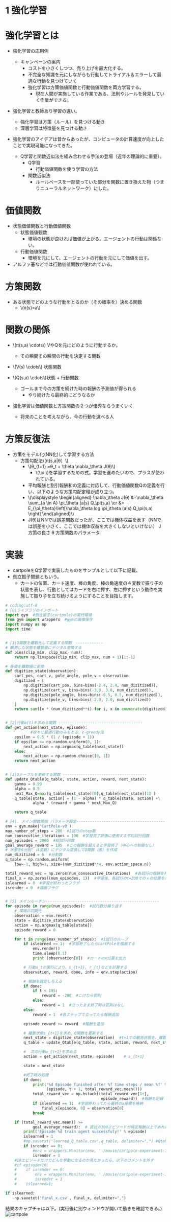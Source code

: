 <script type="text/x-mathjax-config">MathJax.Hub.Config({tex2jax:{inlineMath:[['\$','\$'],['\\(','\\)']],processEscapes:true},CommonHTML: {matchFontHeight:false}});</script>
<script type="text/javascript" async src="https://cdnjs.cloudflare.com/ajax/libs/mathjax/2.7.1/MathJax.js?config=TeX-MML-AM_CHTML"></script>

1 強化学習
==========

# 強化学習とは

- 強化学習の応用例
  - キャンペーンの案内
    - コストを小さくしつつ、売り上げを最大化する。
    - 不完全な知識を元にしながらも行動してトライアル＆エラーして最適な行動を見つけていく
    - 強化学習は方策価値関数と行動価値関数を両方学習する。
      - 現在人間が実施している作業である、法則やルールを発見していく作業ができる。

- 強化学習と教師あり学習の違い。
  - 強化学習は方策（ルール）を見つける動き
  - 深層学習は特徴量を見つける動き

- 強化学習のアイデアは昔からあったが、コンピュータの計算速度が向上したことで実現可能になってきた。
  - Q学習と関数近似法を組み合わせる手法の登場（近年の理論的に重要）。
    - Q学習
      - 行動価値関数を使う学習の方法
    - 関数近似法
      - ルールベースを一部使っていた部分を関数に置き換えた物（つまりニューラルネットワーク）にした。


# 価値関数

- 状態価値関数と行動価値関数
  - 状態価値観数
    - 環境の状態が良ければ価値が上がる。エージェントの行動は関係ない。
  - 行動価値関数
    - 環境を元にして、エージェントの行動を元にして価値を出す。
- アルファ碁などでは行動価値関数が使われている。

# 方策関数

- ある状態でどのような行動をとるのか（その確率を）決める関数
  - \\\(π(s)=a\\\)

# 関数の関係

- \\\(π(s,a) \cdots\\\) VやQを元にどのように行動するか。
  - その瞬間その瞬間の行動を決定する関数
- \\\(V(s) \cdots\\\) 状態関数
- \\\(Q(s,a) \cdots\\\)状態 + 行動関数
  - ゴールまで今の方策を続けた時の報酬の予測値が得られる
    - やり続けたら最終的にどうなるか

- 強化学習は価値関数と方策関数の２つが優秀ならうまくいく
  - 将来のことを考えながら、今の行動を選べる人

# 方策反復法

- 方策をモデル化(NN化)して学習する方法
  - 方策勾配法\\\(π(s,a\|θ）\\\)
    - \\\(θ_{t+1} =θ_t + \theta \nabla_\theta J(θ)\\\)
      - \\\(\pi \\\)を学習するための式。学習を進めたいので、プラスが使われている。
    - 平均報酬と割引報酬和の定義に対応して、行動価値関数Qの定義を行い、以下のような方策勾配定理が成り立つ。
    - \\\(\displaystyle \begin{aligned} \nabla_\theta J(θ) &=\nabla_\theta \sum_{a \in A} \pi_\theta (a\|s) Q_\pi(s,a) \cr &= E_{\pi_\theta}\left[\nabla_\theta log \pi_\theta (a\|s) Q_\pi(s,a) \right] \end{aligned}\\\)
    - J(θ)はNNでは誤差関数だったが、ここでは機体収益を表す（NNでは誤差を小さく、ここでは機体収益を大きくしないといけない）
J 方策の良さ
θ 方策関数のパラメータ

# 実装

- cartpoleをQ学習で実装したものをサンプルとして以下に記載。
- 倒立振子問題ともいう。
  - カートの位置、カート速度、棒の角度、棒の角速度の４変数で振り子の状態を表し、行動としてはカードを右に押す、左に押すという動作を実施して振り子を立ち続けるようにすることを目指します。
  
```python
# coding:utf-8
# [0]ライブラリのインポート
import gym  #倒立振子(cartpole)の実行環境
from gym import wrappers  #gymの画像保存
import numpy as np
import time


# [1]Q関数を離散化して定義する関数　------------
# 観測した状態を離散値にデジタル変換する
def bins(clip_min, clip_max, num):
    return np.linspace(clip_min, clip_max, num + 1)[1:-1]

# 各値を離散値に変換
def digitize_state(observation):
    cart_pos, cart_v, pole_angle, pole_v = observation
    digitized = [
        np.digitize(cart_pos, bins=bins(-2.4, 2.4, num_dizitized)),
        np.digitize(cart_v, bins=bins(-3.0, 3.0, num_dizitized)),
        np.digitize(pole_angle, bins=bins(-0.5, 0.5, num_dizitized)),
        np.digitize(pole_v, bins=bins(-2.0, 2.0, num_dizitized))
    ]
    return sum([x * (num_dizitized**i) for i, x in enumerate(digitized)])


# [2]行動a(t)を求める関数 -------------------------------------
def get_action(next_state, episode):
           #徐々に最適行動のみをとる、ε-greedy法
    epsilon = 0.5 * (1 / (episode + 1))
    if epsilon <= np.random.uniform(0, 1):
        next_action = np.argmax(q_table[next_state])
    else:
        next_action = np.random.choice([0, 1])
    return next_action


# [3]Qテーブルを更新する関数 -------------------------------------
def update_Qtable(q_table, state, action, reward, next_state):
    gamma = 0.99
    alpha = 0.5
    next_Max_Q=max(q_table[next_state][0],q_table[next_state][1] )
    q_table[state, action] = (1 - alpha) * q_table[state, action] +\
            alpha * (reward + gamma * next_Max_Q)

    return q_table

# [4]. メイン関数開始 パラメータ設定--------------------------------------------------------
env = gym.make('CartPole-v0')
max_number_of_steps = 200  #1試行のstep数
num_consecutive_iterations = 100  #学習完了評価に使用する平均試行回数
num_episodes = 2000  #総試行回数
goal_average_reward = 195  #この報酬を超えると学習終了（中心への制御なし）
# 状態を6分割^（4変数）にデジタル変換してQ関数（表）を作成
num_dizitized = 6  #分割数
q_table = np.random.uniform(
    low=-1, high=1, size=(num_dizitized**4, env.action_space.n))

total_reward_vec = np.zeros(num_consecutive_iterations)  #各試行の報酬を格納
final_x = np.zeros((num_episodes, 1))  #学習後、各試行のt=200でのｘの位置を格納
islearned = 0  #学習が終わったフラグ
isrender = 0  #描画フラグ


# [5] メインルーチン--------------------------------------------------
for episode in range(num_episodes):  #試行数分繰り返す
    # 環境の初期化
    observation = env.reset()
    state = digitize_state(observation)
    action = np.argmax(q_table[state])
    episode_reward = 0

    for t in range(max_number_of_steps):  #1試行のループ
        if islearned == 1:  #学習終了したらcartPoleを描画する
            env.render()
            time.sleep(0.1)
            print (observation[0])  #カートのx位置を出力

        # 行動a_tの実行により、s_{t+1}, r_{t}などを計算する
        observation, reward, done, info = env.step(action)

        # 報酬を設定し与える
        if done:
            if t < 195:
                reward = -200  #こけたら罰則
            else:
                reward = 1  #立ったまま終了時は罰則はなし
        else:
            reward = 1  #各ステップで立ってたら報酬追加

        episode_reward += reward  #報酬を追加

        # 離散状態s_{t+1}を求め、Q関数を更新する
        next_state = digitize_state(observation)  #t+1での観測状態を、離散値に変換
        q_table = update_Qtable(q_table, state, action, reward, next_state)

        #  次の行動a_{t+1}を求める 
        action = get_action(next_state, episode)    # a_{t+1} 

        state = next_state

        #終了時の処理
        if done:
            print('%d Episode finished after %f time steps / mean %f' %
                  (episode, t + 1, total_reward_vec.mean()))
            total_reward_vec = np.hstack((total_reward_vec[1:],
                                          episode_reward))  #報酬を記録
            if islearned == 1:  #学習終わってたら最終のx座標を格納
                final_x[episode, 0] = observation[0]
            break

    if (total_reward_vec.mean() >=
            goal_average_reward):  # 直近の100エピソードが規定報酬以上であれば成功
        print('Episode %d train agent successfuly!' % episode)
        islearned = 1
        #np.savetxt('learned_Q_table.csv',q_table, delimiter=",") #Qtableの保存する場合
        if isrender == 0:
            #env = wrappers.Monitor(env, './movie/cartpole-experiment-1') #動画保存する場合
            isrender = 1
    #10エピソードだけでどんな挙動になるのか見たかったら、以下のコメントを外す
    #if episode>10:
    #    if isrender == 0:
    #        env = wrappers.Monitor(env, './movie/cartpole-experiment-1') #動画保存する場合
    #        isrender = 1
    #    islearned=1;

if islearned:
    np.savetxt('final_x.csv', final_x, delimiter=",")

```

結果のキャプチャは以下。(実行後に別ウィンドウが開いて動きを確認できる。)
![cartpole](./imgs/cartpole.png)
